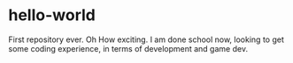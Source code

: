 # hello-world
First repository ever.
Oh How exciting.
I am done school now, looking to get some coding experience, in terms of development and game dev. 
